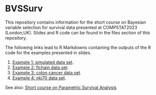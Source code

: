 # BVSSurv
This repository contains information for the short course on Bayesian variable selection for survival data presented at COMPSTAT2023 (London,UK). Slides and R code can be found in the files section of this repository.

The following links lead to R Markdowns containing the outputs of the R code for the examples presented in slides.

1. [Example 1: simulated data set](https://rpubs.com/FJRubio/BVSSurvExample1).
2. [Example 2: flchain data set](https://rpubs.com/FJRubio/BVSSurvExample2).
3. [Example 3: colon cancer data set](https://rpubs.com/FJRubio/BVSSurvExample3).
4. [Example 4: nki70 data set](https://rpubs.com/FJRubio/BVSSurvExample4).

See also: [Short course on Parametric Survival Analysis](https://github.com/FJRubio67/ShortCourseParamSurvival)


